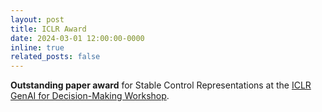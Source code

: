 ```yaml
---
layout: post
title: ICLR Award
date: 2024-03-01 12:00:00-0000
inline: true
related_posts: false
---
```


**Outstanding paper award** for Stable Control Representations at the <a href="https://sites.google.com/view/genai4dm-iclr2024" target="_blank">ICLR GenAI for Decision-Making Workshop</a>.

